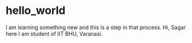 # hello_world
I am learning something new and this is a step in that process.
Hi, Sagar here I am student of IIT BHU, Varanasi.
